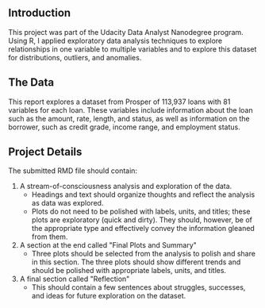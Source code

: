 ## Introduction

This project was part of the Udacity Data Analyst Nanodegree program. Using R, I applied exploratory data analysis techniques to explore relationships in one variable to multiple variables and to explore this dataset for distributions, outliers, and anomalies.

## The Data

This report explores a dataset from Prosper of 113,937 loans with 81 variables for each loan. These variables include information about the loan such as the amount, rate, length, and status, as well as information on the borrower, such as credit grade, income range, and employment status.

## Project Details

The submitted RMD file should contain:

 1. A stream-of-consciousness analysis and exploration of the data.
    - Headings and text should organize thoughts and reflect the analysis as data was explored.
    - Plots do not need to be polished with labels, units, and titles; these plots are exploratory (quick and dirty). They should, however, be of the appropriate type and effectively convey the information gleaned from them.
 2. A section at the end called "Final Plots and Summary"
    - Three plots should be selected from the analysis to polish and share in this section. The three plots should show different trends and should be polished with appropriate labels, units, and titles.
 3. A final section called "Reflection"
    - This should contain a few sentences about struggles, successes, and ideas for future exploration on the dataset.
